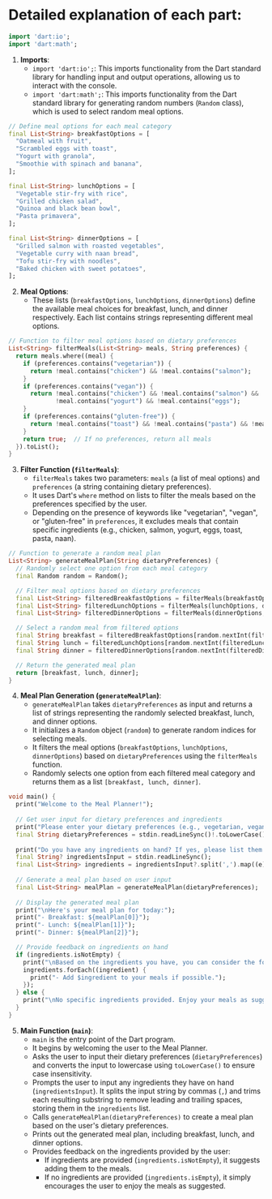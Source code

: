 # Detailed explanation of each part:

```dart
import 'dart:io';
import 'dart:math';
```

1. **Imports**:
   - `import 'dart:io';`: This imports functionality from the Dart standard library for handling input and output operations, allowing us to interact with the console.
   - `import 'dart:math';`: This imports functionality from the Dart standard library for generating random numbers (`Random` class), which is used to select random meal options.

```dart
// Define meal options for each meal category
final List<String> breakfastOptions = [
  "Oatmeal with fruit",
  "Scrambled eggs with toast",
  "Yogurt with granola",
  "Smoothie with spinach and banana",
];

final List<String> lunchOptions = [
  "Vegetable stir-fry with rice",
  "Grilled chicken salad",
  "Quinoa and black bean bowl",
  "Pasta primavera",
];

final List<String> dinnerOptions = [
  "Grilled salmon with roasted vegetables",
  "Vegetable curry with naan bread",
  "Tofu stir-fry with noodles",
  "Baked chicken with sweet potatoes",
];
```

2. **Meal Options**:
   - These lists (`breakfastOptions`, `lunchOptions`, `dinnerOptions`) define the available meal choices for breakfast, lunch, and dinner respectively. Each list contains strings representing different meal options.

```dart
// Function to filter meal options based on dietary preferences
List<String> filterMeals(List<String> meals, String preferences) {
  return meals.where((meal) {
    if (preferences.contains("vegetarian")) {
      return !meal.contains("chicken") && !meal.contains("salmon");
    }
    if (preferences.contains("vegan")) {
      return !meal.contains("chicken") && !meal.contains("salmon") &&
             !meal.contains("yogurt") && !meal.contains("eggs");
    }
    if (preferences.contains("gluten-free")) {
      return !meal.contains("toast") && !meal.contains("pasta") && !meal.contains("naan");
    }
    return true;  // If no preferences, return all meals
  }).toList();
}
```

3. **Filter Function (`filterMeals`)**:
   - `filterMeals` takes two parameters: `meals` (a list of meal options) and `preferences` (a string containing dietary preferences).
   - It uses Dart's `where` method on lists to filter the meals based on the preferences specified by the user.
   - Depending on the presence of keywords like "vegetarian", "vegan", or "gluten-free" in `preferences`, it excludes meals that contain specific ingredients (e.g., chicken, salmon, yogurt, eggs, toast, pasta, naan).

```dart
// Function to generate a random meal plan
List<String> generateMealPlan(String dietaryPreferences) {
  // Randomly select one option from each meal category
  final Random random = Random();

  // Filter meal options based on dietary preferences
  final List<String> filteredBreakfastOptions = filterMeals(breakfastOptions, dietaryPreferences);
  final List<String> filteredLunchOptions = filterMeals(lunchOptions, dietaryPreferences);
  final List<String> filteredDinnerOptions = filterMeals(dinnerOptions, dietaryPreferences);

  // Select a random meal from filtered options
  final String breakfast = filteredBreakfastOptions[random.nextInt(filteredBreakfastOptions.length)];
  final String lunch = filteredLunchOptions[random.nextInt(filteredLunchOptions.length)];
  final String dinner = filteredDinnerOptions[random.nextInt(filteredDinnerOptions.length)];

  // Return the generated meal plan
  return [breakfast, lunch, dinner];
}
```

4. **Meal Plan Generation (`generateMealPlan`)**:
   - `generateMealPlan` takes `dietaryPreferences` as input and returns a list of strings representing the randomly selected breakfast, lunch, and dinner options.
   - It initializes a `Random` object (`random`) to generate random indices for selecting meals.
   - It filters the meal options (`breakfastOptions`, `lunchOptions`, `dinnerOptions`) based on `dietaryPreferences` using the `filterMeals` function.
   - Randomly selects one option from each filtered meal category and returns them as a list `[breakfast, lunch, dinner]`.

```dart
void main() {
  print("Welcome to the Meal Planner!");
  
  // Get user input for dietary preferences and ingredients
  print("Please enter your dietary preferences (e.g., vegetarian, vegan, gluten-free):");
  final String dietaryPreferences = stdin.readLineSync()!.toLowerCase();
  
  print("Do you have any ingredients on hand? If yes, please list them (separated by commas). If not, just press enter.");
  final String? ingredientsInput = stdin.readLineSync();
  final List<String> ingredients = ingredientsInput?.split(',').map((e) => e.trim()).toList() ?? [];
  
  // Generate a meal plan based on user input
  final List<String> mealPlan = generateMealPlan(dietaryPreferences);
  
  // Display the generated meal plan
  print("\nHere's your meal plan for today:");
  print("- Breakfast: ${mealPlan[0]}");
  print("- Lunch: ${mealPlan[1]}");
  print("- Dinner: ${mealPlan[2]}");

  // Provide feedback on ingredients on hand
  if (ingredients.isNotEmpty) {
    print("\nBased on the ingredients you have, you can consider the following tweaks:");
    ingredients.forEach((ingredient) {
      print("- Add $ingredient to your meals if possible.");
    });
  } else {
    print("\nNo specific ingredients provided. Enjoy your meals as suggested!");
  }
}
```

5. **Main Function (`main`)**:
   - `main` is the entry point of the Dart program.
   - It begins by welcoming the user to the Meal Planner.
   - Asks the user to input their dietary preferences (`dietaryPreferences`) and converts the input to lowercase using `toLowerCase()` to ensure case insensitivity.
   - Prompts the user to input any ingredients they have on hand (`ingredientsInput`). It splits the input string by commas (`,`) and trims each resulting substring to remove leading and trailing spaces, storing them in the `ingredients` list.
   - Calls `generateMealPlan(dietaryPreferences)` to create a meal plan based on the user's dietary preferences.
   - Prints out the generated meal plan, including breakfast, lunch, and dinner options.
   - Provides feedback on the ingredients provided by the user:
     - If ingredients are provided (`ingredients.isNotEmpty`), it suggests adding them to the meals.
     - If no ingredients are provided (`ingredients.isEmpty`), it simply encourages the user to enjoy the meals as suggested.
